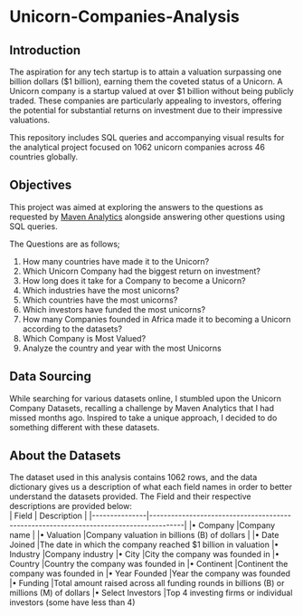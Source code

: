 # Unicorn-Companies-Analysis
## Introduction
The aspiration for any tech startup is to attain a valuation surpassing one billion dollars ($1 billion), earning them the coveted status of a Unicorn. A Unicorn company is a startup valued at over $1 billion without being publicly traded. These companies are particularly appealing to investors, offering the potential for substantial returns on investment due to their impressive valuations.

This repository includes SQL queries and accompanying visual results for the analytical project focused on 1062 unicorn companies across 46 countries globally.
## Objectives
This project was aimed at exploring the answers to the questions as requested by [Maven Analytics](https://www.mavenanalytics.io/data-playground?search=unicorn) alongside answering other questions using SQL queries.

The Questions are as follows;
1.	How many countries have made it to the Unicorn?
2.	Which Unicorn Company had the biggest return on investment?
3.	How long does it take for a Company to become a Unicorn?
4.	Which industries have the most unicorns?
5.	Which countries have the most unicorns?
6.	Which investors have funded the most unicorns?
7.	How many Companies founded in Africa made it to becoming a Unicorn according to the datasets?
8.	Which Company is Most Valued?
9.	Analyze the country and year with the most Unicorns
## Data Sourcing
While searching for various datasets online, I stumbled upon the Unicorn Company Datasets, recalling a challenge by Maven Analytics that I had missed months ago. Inspired to take a unique approach, I decided to do something different with these datasets.
## About the Datasets
The dataset used in this analysis contains 1062 rows, and the data dictionary gives us a description of what each field names in order to better understand the datasets provided. The Field and their respective descriptions are provided below:  
 | Field		     |  Description                                                                          |
 |---------------|---------------------------------------------------------------------------------------|
|•	Company	      |Company name                                                                         |
|•	Valuation	    |Company valuation in billions (B) of dollars                                         |
|•	Date Joined	  |The date in which the company reached $1 billion in valuation
|•	Industry	      |Company industry
|•	City		        |City the company was founded in
|•	Country	      |Country the company was founded in
|•	Continent	    |Continent the company was founded in
|•	Year Founded	  |Year the company was founded
|•	Funding	      |Total amount raised across all funding rounds in billions (B) or millions (M) of dollars
|•	Select Investors	|Top 4 investing firms or individual investors (some have less than 4)
